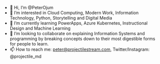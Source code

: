 - 👋 Hi, I’m @PeterOjum
- 👀 I’m interested in Cloud Computing, Modern Work, Information Technology, Python, Storytelling and Digital Media
- 🌱 I’m currently learning PowerApps, Azure Kubernetes, Instructional Design and Machine Learning
- 💞️ I’m looking to collaborate on explaining Information Systems and programming by breaking concepts down to their most digestible forms for people to learn.
- 📫 How to reach me: peter@projectilestream.com, Twitter/Instagram: @projectile_md

<!---
PeterOjum/PeterOjum is a ✨ special ✨ repository because its `README.md` (this file) appears on your GitHub profile.
You can click the Preview link to take a look at your changes.
--->
